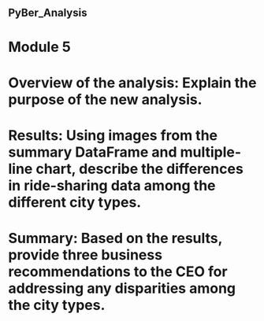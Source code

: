 ## PyBer_Analysis
# Module 5

# Overview of the analysis: Explain the purpose of the new analysis.

# Results: Using images from the summary DataFrame and multiple-line chart, describe the differences in ride-sharing data among the different city types.

# Summary: Based on the results, provide three business recommendations to the CEO for addressing any disparities among the city types.
